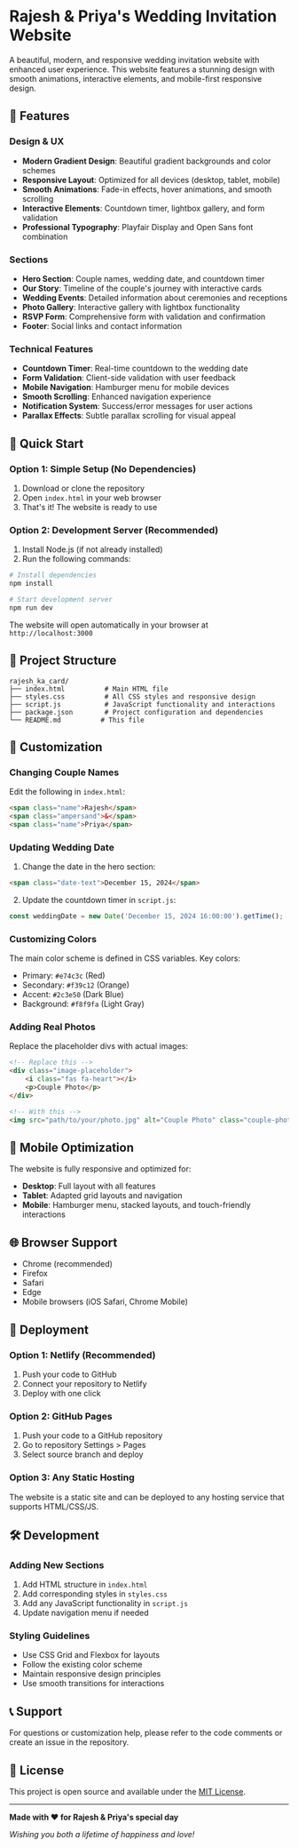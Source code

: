 # Rajesh & Priya's Wedding Invitation Website

A beautiful, modern, and responsive wedding invitation website with enhanced user experience. This website features a stunning design with smooth animations, interactive elements, and mobile-first responsive design.

## 🌟 Features

### Design & UX
- **Modern Gradient Design**: Beautiful gradient backgrounds and color schemes
- **Responsive Layout**: Optimized for all devices (desktop, tablet, mobile)
- **Smooth Animations**: Fade-in effects, hover animations, and smooth scrolling
- **Interactive Elements**: Countdown timer, lightbox gallery, and form validation
- **Professional Typography**: Playfair Display and Open Sans font combination

### Sections
- **Hero Section**: Couple names, wedding date, and countdown timer
- **Our Story**: Timeline of the couple's journey with interactive cards
- **Wedding Events**: Detailed information about ceremonies and receptions
- **Photo Gallery**: Interactive gallery with lightbox functionality
- **RSVP Form**: Comprehensive form with validation and confirmation
- **Footer**: Social links and contact information

### Technical Features
- **Countdown Timer**: Real-time countdown to the wedding date
- **Form Validation**: Client-side validation with user feedback
- **Mobile Navigation**: Hamburger menu for mobile devices
- **Smooth Scrolling**: Enhanced navigation experience
- **Notification System**: Success/error messages for user actions
- **Parallax Effects**: Subtle parallax scrolling for visual appeal

## 🚀 Quick Start

### Option 1: Simple Setup (No Dependencies)
1. Download or clone the repository
2. Open `index.html` in your web browser
3. That's it! The website is ready to use

### Option 2: Development Server (Recommended)
1. Install Node.js (if not already installed)
2. Run the following commands:

```bash
# Install dependencies
npm install

# Start development server
npm run dev
```

The website will open automatically in your browser at `http://localhost:3000`

## 📁 Project Structure

```
rajesh_ka_card/
├── index.html          # Main HTML file
├── styles.css          # All CSS styles and responsive design
├── script.js           # JavaScript functionality and interactions
├── package.json        # Project configuration and dependencies
└── README.md          # This file
```

## 🎨 Customization

### Changing Couple Names
Edit the following in `index.html`:
```html
<span class="name">Rajesh</span>
<span class="ampersand">&</span>
<span class="name">Priya</span>
```

### Updating Wedding Date
1. Change the date in the hero section:
```html
<span class="date-text">December 15, 2024</span>
```

2. Update the countdown timer in `script.js`:
```javascript
const weddingDate = new Date('December 15, 2024 16:00:00').getTime();
```

### Customizing Colors
The main color scheme is defined in CSS variables. Key colors:
- Primary: `#e74c3c` (Red)
- Secondary: `#f39c12` (Orange)
- Accent: `#2c3e50` (Dark Blue)
- Background: `#f8f9fa` (Light Gray)

### Adding Real Photos
Replace the placeholder divs with actual images:
```html
<!-- Replace this -->
<div class="image-placeholder">
    <i class="fas fa-heart"></i>
    <p>Couple Photo</p>
</div>

<!-- With this -->
<img src="path/to/your/photo.jpg" alt="Couple Photo" class="couple-photo">
```

## 📱 Mobile Optimization

The website is fully responsive and optimized for:
- **Desktop**: Full layout with all features
- **Tablet**: Adapted grid layouts and navigation
- **Mobile**: Hamburger menu, stacked layouts, and touch-friendly interactions

## 🌐 Browser Support

- Chrome (recommended)
- Firefox
- Safari
- Edge
- Mobile browsers (iOS Safari, Chrome Mobile)

## 🚀 Deployment

### Option 1: Netlify (Recommended)
1. Push your code to GitHub
2. Connect your repository to Netlify
3. Deploy with one click

### Option 2: GitHub Pages
1. Push your code to a GitHub repository
2. Go to repository Settings > Pages
3. Select source branch and deploy

### Option 3: Any Static Hosting
The website is a static site and can be deployed to any hosting service that supports HTML/CSS/JS.

## 🛠️ Development

### Adding New Sections
1. Add HTML structure in `index.html`
2. Add corresponding styles in `styles.css`
3. Add any JavaScript functionality in `script.js`
4. Update navigation menu if needed

### Styling Guidelines
- Use CSS Grid and Flexbox for layouts
- Follow the existing color scheme
- Maintain responsive design principles
- Use smooth transitions for interactions

## 📞 Support

For questions or customization help, please refer to the code comments or create an issue in the repository.

## 📄 License

This project is open source and available under the [MIT License](LICENSE).

---

**Made with ❤️ for Rajesh & Priya's special day**

*Wishing you both a lifetime of happiness and love!*
